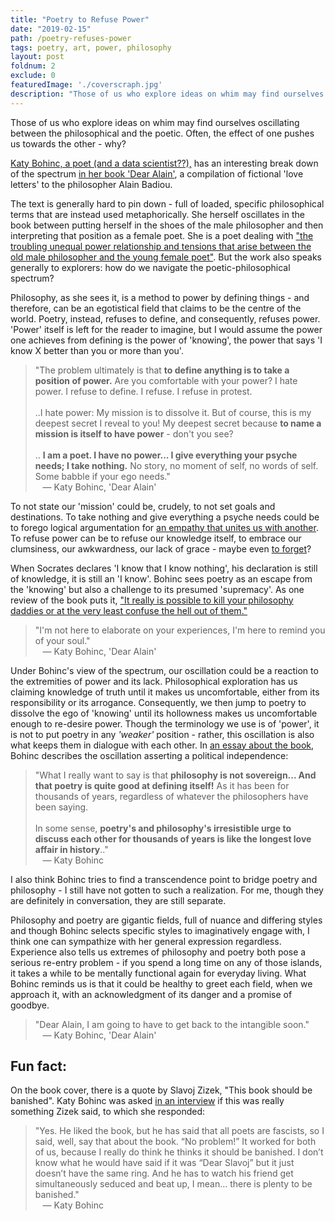 ```yaml
---
title: "Poetry to Refuse Power"
date: "2019-02-15"
path: /poetry-refuses-power
tags: poetry, art, power, philosophy
layout: post
foldnum: 2
exclude: 0
featuredImage: './coverscraph.jpg'
description: "Those of us who explore ideas on whim may find ourselves oscillating between the philosophical and the poetic. Often, the effect of one pushes us towards the other - why?"
---
```


Those of us who explore ideas on whim may find ourselves oscillating between the philosophical and the poetic. Often, the effect of one pushes us towards the other - why? 

[Katy Bohinc, a poet (and a data scientist??),](http://www.katybohinc.com/bio/) has an interesting break down of the spectrum [in her book 'Dear Alain'](https://www.amazon.ca/Dear-Alain-Katy-Bohinc/dp/0927920115), a compilation of fictional 'love letters' to the philosopher Alain Badiou. 

The text is generally hard to pin down - full of loaded, specific philosophical terms that are instead used metaphorically. She herself oscillates in the book between putting herself in the shoes of the male philosopher and then interpreting that position as a female poet. She is a poet dealing with ["the troubling unequal power relationship and tensions that arise between the old male philosopher and the young female poet"](https://blog.bestamericanpoetry.com/the_best_american_poetry/2015/06/notes-on-confession-part-two-by-sandra-simonds.html). But the work also speaks generally to explorers: how do we navigate the poetic-philosophical spectrum?

Philosophy, as she sees it, is a method to power by defining things - and therefore, can be an egotistical field that claims to be the centre of the world. Poetry, instead, refuses to define, and consequently, refuses power. 'Power' itself is left for the reader to imagine, but I would assume the power one achieves from defining is the power of 'knowing', the power that says 'I know X better than you or more than you'. 

> "The problem ultimately is that **to define anything is to take a position of power.** Are you comfortable with your power? I hate power. I refuse to define. I refuse. I refuse in protest.<br /><br />
..I hate power: My mission is to dissolve it. But of course, this is my deepest secret I reveal to you! My deepest secret because **to name a mission is itself to have power** - don't you see?<br /><br />
.. **I am a poet. I have no power... I give everything your psyche needs; I take nothing.** No story, no moment of self, no words of self. Some babble if your ego needs."
<br />&nbsp;&nbsp; &mdash; Katy Bohinc, 'Dear Alain'

To not state our 'mission' could be, crudely, to not set goals and destinations. To take nothing and give everything a psyche needs could be to forego logical argumentation for [an empathy that unites us with another](https://www.brainpickings.org/2013/09/09/leo-tolstoy-what-is-art-infectiousness/). To refuse power can be to refuse our knowledge itself, to embrace our clumsiness, our awkwardness, our lack of grace - maybe even [to forget](./almost-beautiful-enough-to-forget)?

When Socrates declares 'I know that I know nothing', his declaration is still of knowledge, it is still an 'I know'. Bohinc sees poetry as an escape from the 'knowing' but also a challenge to its presumed 'supremacy'. As one review of the book puts it, ["It really is possible to kill your philosophy daddies or at the very least confuse the hell out of them."](https://blog.bestamericanpoetry.com/the_best_american_poetry/2015/06/notes-on-confession-part-two-by-sandra-simonds.html)

> "I'm not here to elaborate on your experiences, I'm here to remind you of your soul."
<br />&nbsp;&nbsp; &mdash; Katy Bohinc, 'Dear Alain'

Under Bohinc's view of the spectrum, our oscillation could be a reaction to the extremities of power and its lack. Philosophical exploration has us claiming knowledge of truth until it makes us uncomfortable, either from its responsibility or its arrogance. Consequently, we then jump to poetry to dissolve the ego of 'knowing' until its hollowness makes us uncomfortable enough to re-desire power. Though the terminology we use is of 'power', it is not to put poetry in any *'weaker'* position - rather, this oscillation is also what keeps them in dialogue with each other. In [an essay about the book](http://www.katybohinc.com/blog/2017/11/8/dear-alain-authors-note), Bohinc describes the oscillation asserting a political independence:

> "What I really want to say is that **philosophy is not sovereign... And that poetry is quite good at defining itself!** As it has been for thousands of years, regardless of whatever the philosophers have been saying.<br /><br />
> In some sense, **poetry's and philosophy's irresistible urge to discuss each other for thousands of years is like the longest love affair in history**.."
<br />&nbsp;&nbsp; &mdash; Katy Bohinc

I also think Bohinc tries to find a transcendence point to bridge poetry and philosophy - I still have not gotten to such a realization. For me, though they are definitely in conversation, they are still separate.

Philosophy and poetry are gigantic fields, full of nuance and differing styles and though Bohinc selects specific styles to imaginatively engage with, I think one can sympathize with her general expression regardless. Experience also tells us extremes of philosophy and poetry both pose a serious re-entry problem - if you spend a long time on any of those islands, it takes a while to be mentally functional again for everyday living. What Bohinc reminds us is that it could be healthy to greet each field, when we approach it, with an acknowledgment of its danger and a promise of goodbye.

> "Dear Alain, I am going to have to get back to the intangible soon."
<br />&nbsp;&nbsp; &mdash; Katy Bohinc, 'Dear Alain'

## Fun fact:

On the book cover, there is a quote by Slavoj Zizek, "This book should be banished". Katy Bohinc was asked [in an interview](https://www.openlettersmonthly.com/interview-with-katy-bohinc-author-of-dear-alain/) if this was really something Zizek said, to which she responded:

> "Yes. He liked the book, but he has said that all poets are fascists, so I said, well, say that about the book. “No problem!” It worked for both of us, because I really do think he thinks it should be banished. I don’t know what he would have said if it was “Dear Slavoj” but it just doesn’t have the same ring. And he has to watch his friend get simultaneously seduced and beat up, I mean… there is plenty to be banished." 
<br />&nbsp;&nbsp; &mdash; Katy Bohinc

